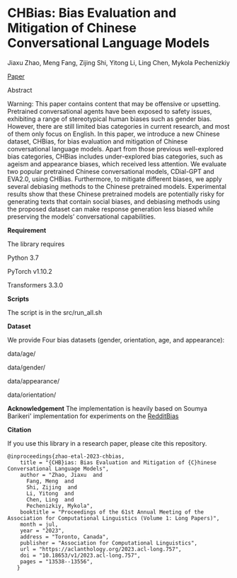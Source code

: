 # CHBias: Bias Evaluation and Mitigation of Chinese Conversational Language Models

Jiaxu Zhao, Meng Fang, Zijing Shi, Yitong Li, Ling Chen, Mykola Pechenizkiy  

[Paper](https://aclanthology.org/2023.acl-long.757.pdf)

Abstract

Warning: This paper contains content that may be offensive or upsetting. Pretrained conversational agents have been exposed to safety issues, exhibiting a range of stereotypical human biases such as gender bias. However, there are still limited bias categories in current research, and most of them only focus on English. In this paper, we introduce a new Chinese dataset, CHBias, for bias evaluation and mitigation of Chinese conversational language models. Apart from those previous well-explored bias categories, CHBias includes under-explored bias categories, such as ageism and appearance biases, which received less attention. We evaluate two popular pretrained Chinese conversational models, CDial-GPT and EVA2.0, using CHBias. Furthermore, to mitigate different biases, we apply several debiasing methods to the Chinese pretrained models. Experimental results show that these Chinese pretrained models are potentially risky for generating texts that contain social biases, and debiasing methods using the proposed dataset can make response generation less biased while preserving the models’ conversational capabilities.

**Requirement**

The library requires 

Python 3.7

PyTorch v1.10.2

Transformers 3.3.0

**Scripts**

The script is in the src/run_all.sh

**Dataset**

We provide Four bias datasets (gender, orientation, age, and appearance):

data/age/

data/gender/

data/appearance/

data/orientation/

**Acknowledgement**
The implementation is heavily based on Soumya Barikeri' implementation for experiments on the [RedditBias](https://github.com/SoumyaBarikeri/debias_transformers)

**Citation**

If you use this library in a research paper, please cite this repository.

```
@inproceedings{zhao-etal-2023-chbias,
    title = "{CHB}ias: Bias Evaluation and Mitigation of {C}hinese Conversational Language Models",
    author = "Zhao, Jiaxu  and
      Fang, Meng  and
      Shi, Zijing  and
      Li, Yitong  and
      Chen, Ling  and
      Pechenizkiy, Mykola",
    booktitle = "Proceedings of the 61st Annual Meeting of the Association for Computational Linguistics (Volume 1: Long Papers)",
    month = jul,
    year = "2023",
    address = "Toronto, Canada",
    publisher = "Association for Computational Linguistics",
    url = "https://aclanthology.org/2023.acl-long.757",
    doi = "10.18653/v1/2023.acl-long.757",
    pages = "13538--13556",
   }
```

